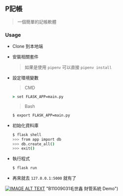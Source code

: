 ## P記帳

> 一個簡單的記帳軟體

### Usage
* Clone 到本地端
* 安裝相關套件
  > 如果是使用 `pipenv` 可以直接 `pipenv install`
* 設定環境變數
  > CMD
  ```cmd
  > set FLASK_APP=main.py
  ```

  > Bash 
  ```bash
  $ export FLASK_APP=main.py
  ```

* 初始化資料庫
    ``` bash
    $ flask shell
    >>> from app import db
    >>> db.create_all()
    >>> exit()
    ```
* 執行程式
    ```bash
    $ flask run
    ```
* 再來就去 `127.0.0.1:5000` 就有了

[![IMAGE ALT TEXT](http://img.youtube.com/vi/wk5P4kmJWIc/0.jpg)](https://www.youtube.com/watch?v=wk5P4kmJWIc) "B11009031毛世鑫 財管系統 Demo")
